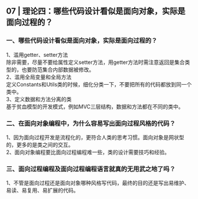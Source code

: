 ## 07 | 理论四：哪些代码设计看似是面向对象，实际是面向过程的？
### 一、哪些代码设计看似是面向对象，实际是面向过程的？
1、滥用getter、setter方法  
除非需要，尽量不要给属性定义setter方法，用getter方法时需注意返回是集合类型的，也要防范集合内部数据被修改。  
2、滥用全局变量和全局方法  
定义Constants和Utils类的时候，细化分类一下，不要把所有的代码都放到同一个类中。  
3、定义数据和方法分离的类  
基于贫血模型的开发模式，例如MVC三层结构，数据和方法都在不同的类中。

### 二、在面向对象编程中，为什么容易写出面向过程风格的代码？
1、因为面向过程开发是流程化的，更符合人类的思考习惯。面向对象是网状型的，更多的是类之间的交互。  
2、面向对象编程要比面向过程编程难一些，类的设计需要技巧和经验。

### 三、面向过程编程及面向过程编程语言就真的无用武之地了吗？
1、不管是面向过程还是面向对象哪种风格写代码，最终的目的还是写出易维护、易读、易复用、易扩展的代码。  
